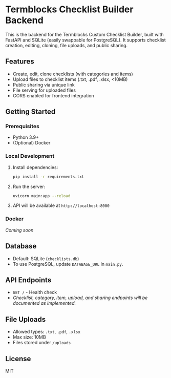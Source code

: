 # Termblocks Checklist Builder Backend

This is the backend for the Termblocks Custom Checklist Builder, built with FastAPI and SQLite (easily swappable for PostgreSQL). It supports checklist creation, editing, cloning, file uploads, and public sharing.

## Features
- Create, edit, clone checklists (with categories and items)
- Upload files to checklist items (.txt, .pdf, .xlsx, <10MB)
- Public sharing via unique link
- File serving for uploaded files
- CORS enabled for frontend integration

## Getting Started

### Prerequisites
- Python 3.9+
- (Optional) Docker

### Local Development
1. Install dependencies:
   ```bash
   pip install -r requirements.txt
   ```
2. Run the server:
   ```bash
   uvicorn main:app --reload
   ```
3. API will be available at `http://localhost:8000`

### Docker
_Coming soon_

## Database
- Default: SQLite (`checklists.db`)
- To use PostgreSQL, update `DATABASE_URL` in `main.py`.

## API Endpoints
- `GET /` - Health check
- _Checklist, category, item, upload, and sharing endpoints will be documented as implemented._

## File Uploads
- Allowed types: `.txt`, `.pdf`, `.xlsx`
- Max size: 10MB
- Files stored under `/uploads`

## License
MIT

